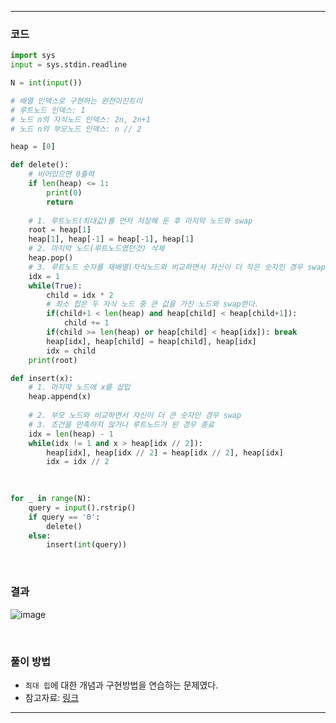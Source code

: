 ___
### 코드
```python
import sys
input = sys.stdin.readline

N = int(input())

# 배열 인덱스로 구현하는 완전이진트리
# 루트노드 인덱스: 1
# 노드 n의 자식노드 인덱스: 2n, 2n+1
# 노드 n의 부모노드 인덱스: n // 2

heap = [0]

def delete():
    # 비어있으면 0출력
    if len(heap) <= 1:
        print(0)
        return
        
    # 1. 루트노드(최대값)를 먼저 저장해 둔 후 마지막 노드와 swap
    root = heap[1]
    heap[1], heap[-1] = heap[-1], heap[1]
    # 2. 마지막 노드(루트노드였던것) 삭제
    heap.pop()
    # 3. 루트노드 숫자를 재배열(자식노드와 비교하면서 자신이 더 작은 숫자인 경우 swap)
    idx = 1
    while(True):
        child = idx * 2
        # 최소 힙은 두 자식 노드 중 큰 값을 가진 노드와 swap한다.
        if(child+1 < len(heap) and heap[child] < heap[child+1]):
            child += 1
        if(child >= len(heap) or heap[child] < heap[idx]): break
        heap[idx], heap[child] = heap[child], heap[idx]
        idx = child
    print(root)

def insert(x):
    # 1. 마지막 노드에 x를 삽입
    heap.append(x)
    
    # 2. 부모 노드와 비교하면서 자신이 더 큰 숫자인 경우 swap
    # 3. 조건을 만족하지 않거나 루트노드가 된 경우 종료
    idx = len(heap) - 1
    while(idx != 1 and x > heap[idx // 2]):
        heap[idx], heap[idx // 2] = heap[idx // 2], heap[idx]
        idx = idx // 2
    
    

for _ in range(N):
    query = input().rstrip()
    if query == '0':
        delete()
    else:
        insert(int(query))
```
<br>

### 결과
![image](https://user-images.githubusercontent.com/50696567/191404703-994b2abc-8489-498b-a5d1-e3bbb58c7db7.png)

<br>

### 풀이 방법
- `최대 힙`에 대한 개념과 구현방법을 연습하는 문제였다.
- 참고자료: [링크](https://velog.io/@jaenny/%EC%9E%90%EB%A3%8C%EA%B5%AC%EC%A1%B0-%ED%9E%99-%EC%B5%9C%EC%86%8C%ED%9E%99-%EC%B5%9C%EB%8C%80%ED%9E%99)
___
